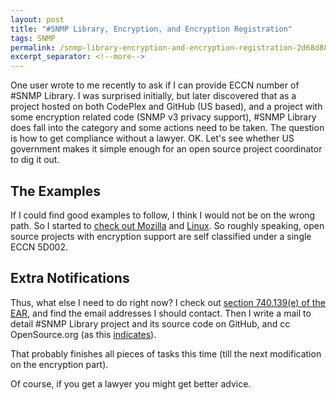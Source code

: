 ```yaml
---
layout: post
title: "#SNMP Library, Encryption, and Encryption Registration"
tags: SNMP
permalink: /snmp-library-encryption-and-encryption-registration-2d68d88841bc
excerpt_separator: <!--more-->
---
```

One user wrote to me recently to ask if I can provide ECCN number of #SNMP Library. I was surprised initially, but later discovered that as a project hosted on both CodePlex and GitHub (US based), and a project with some encryption related code (SNMP v3 privacy support), #SNMP Library does fall into the category and some actions need to be taken. The question is how to get compliance without a lawyer. OK. Let's see whether US government makes it simple enough for an open source project coordinator to dig it out.
<!--more-->

## The Examples

If I could find good examples to follow, I think I would not be on the wrong path. So I started to [check out Mozilla](http://hecker.org/mozilla/eccn) and [Linux](http://www.linuxjournal.com/node/7318/print). So roughly speaking, open source projects with encryption support are self classified under a single ECCN 5D002.

## Extra Notifications
Thus, what else I need to do right now? I check out [section 740.139(e) of the EAR](http://www.bis.doc.gov/index.php/forms-documents/doc_download/986-740), and find the email addresses I should contact. Then I write a mail to detail #SNMP Library project and its source code on GitHub, and cc OpenSource.org (as this [indicates](http://opensource.org/node/505)).

That probably finishes all pieces of tasks this time (till the next modification on the encryption part).

Of course, if you get a lawyer you might get better advice.
